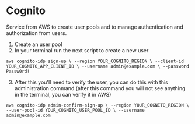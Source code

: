 # Cognito

Service from AWS to create user pools and to manage authentication and authorization from users.

1. Create an user pool
2. In your terminal run the next script to create a new user

`aws cognito-idp sign-up \
  --region YOUR_COGNITO_REGION \
  --client-id YOUR_COGNITO_APP_CLIENT_ID \
  --username admin@example.com \
  --password Passw0rd!`

3. After this you'll need to verify the user, you can do this with this administration command (after this command you will not see anything in the terminal, you can verify it in AWS)

`aws cognito-idp admin-confirm-sign-up \
  --region YOUR_COGNITO_REGION \
  --user-pool-id YOUR_COGNITO_USER_POOL_ID \
  --username admin@example.com`